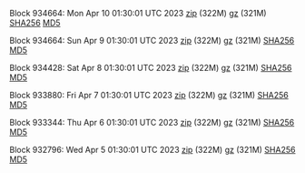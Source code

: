 Block 934664: Mon Apr 10 01:30:01 UTC 2023 [zip](https://files.01coin.io/mainnet/2023-04-10/bootstrap.dat.zip) (322M) [gz](https://files.01coin.io/mainnet/2023-04-10/bootstrap.dat.tar.gz) (321M) [SHA256](https://files.01coin.io/mainnet/2023-04-10/sha256.txt) [MD5](https://files.01coin.io/mainnet/2023-04-10/md5.txt)

Block 934664: Sun Apr  9 01:30:01 UTC 2023 [zip](https://files.01coin.io/mainnet/2023-04-09/bootstrap.dat.zip) (322M) [gz](https://files.01coin.io/mainnet/2023-04-09/bootstrap.dat.tar.gz) (321M) [SHA256](https://files.01coin.io/mainnet/2023-04-09/sha256.txt) [MD5](https://files.01coin.io/mainnet/2023-04-09/md5.txt)

Block 934428: Sat Apr  8 01:30:01 UTC 2023 [zip](https://files.01coin.io/mainnet/2023-04-08/bootstrap.dat.zip) (322M) [gz](https://files.01coin.io/mainnet/2023-04-08/bootstrap.dat.tar.gz) (321M) [SHA256](https://files.01coin.io/mainnet/2023-04-08/sha256.txt) [MD5](https://files.01coin.io/mainnet/2023-04-08/md5.txt)

Block 933880: Fri Apr  7 01:30:01 UTC 2023 [zip](https://files.01coin.io/mainnet/2023-04-07/bootstrap.dat.zip) (322M) [gz](https://files.01coin.io/mainnet/2023-04-07/bootstrap.dat.tar.gz) (321M) [SHA256](https://files.01coin.io/mainnet/2023-04-07/sha256.txt) [MD5](https://files.01coin.io/mainnet/2023-04-07/md5.txt)

Block 933344: Thu Apr  6 01:30:01 UTC 2023 [zip](https://files.01coin.io/mainnet/2023-04-06/bootstrap.dat.zip) (322M) [gz](https://files.01coin.io/mainnet/2023-04-06/bootstrap.dat.tar.gz) (321M) [SHA256](https://files.01coin.io/mainnet/2023-04-06/sha256.txt) [MD5](https://files.01coin.io/mainnet/2023-04-06/md5.txt)

Block 932796: Wed Apr  5 01:30:01 UTC 2023 [zip](https://files.01coin.io/mainnet/2023-04-05/bootstrap.dat.zip) (322M) [gz](https://files.01coin.io/mainnet/2023-04-05/bootstrap.dat.tar.gz) (321M) [SHA256](https://files.01coin.io/mainnet/2023-04-05/sha256.txt) [MD5](https://files.01coin.io/mainnet/2023-04-05/md5.txt)
